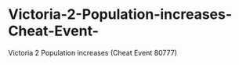 # Victoria-2-Population-increases-Cheat-Event-
Victoria 2 Population increases (Cheat Event 80777) 
